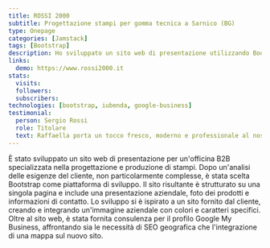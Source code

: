 ```yaml
---
title: ROSSI 2000
subtitle: Progettazione stampi per gomma tecnica a Sarnico (BG)
type: Onepage
categories: [Jamstack]
tags: [Bootstrap]
description: Ho sviluppato un sito web di presentazione utilizzando Bootstrap e implementato strategie di SEO locale per un'officina B2B di stampi, utilizzando strumenti di Google.
links:
  demo: https://www.rossi2000.it
stats:
  visits:
  followers:
  subscribers:
technologies: [bootstrap, iubenda, google-business]
testimonial:
  person: Sergio Rossi
  role: Titolare
  text: Raffaella porta un tocco fresco, moderno e professionale al nostro sito web, trasformando la nostra collaborazione in un viaggio verso l'eccellenza, al di là di un semplice servizio.
---
```

È stato sviluppato un sito web di presentazione per un'officina B2B specializzata nella progettazione e produzione di stampi. Dopo un'analisi delle esigenze del cliente, non particolarmente complesse, è stata scelta Bootstrap come piattaforma di sviluppo. Il sito risultante è strutturato su una singola pagina e include una presentazione aziendale, foto dei prodotti e informazioni di contatto. Lo sviluppo si è ispirato a un sito fornito dal cliente, creando e integrando un'immagine aziendale con colori e caratteri specifici. Oltre al sito web, è stata fornita consulenza per il profilo Google My Business, affrontando sia le necessità di SEO geografica che l'integrazione di una mappa sul nuovo sito.
